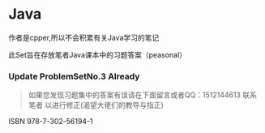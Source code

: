 # Java

作者是cpper,所以不会积累有关Java学习的笔记

此Set旨在存放笔者Java课本中的习题答案（peasonal）


### Update ProblemSetNo.3 Already

>如果您发现习题集中的答案有误请在下面留言或者QQ：1512144613 联系笔者 以进行修正(渴望大佬们的教导与指正)

ISBN 978-7-302-56194-1
